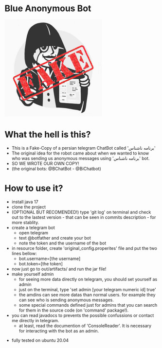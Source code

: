   # Blue Anonymous Bot
  ![logo](logo.png)
  # What the hell is this?
  * This is a Fake-Copy of a persian telegram ChatBot called 'برنامه ناشناس'
  * The original idea for the robot came about when we wanted to know who was sending us anonymous messages using 'برنامه ناشناس' bot.
  * SO WE WROTE OUR OWN COPY!
  * (the original bots: @BChatBot - @BiChatbot)

  # How to use it?
  * install java 17
  * clone the project
  * (OPTIONAL BUT RECOMENDED!) type 'git log' on terminal and check out to the lastest version - that can be seen in commits description - for more stablity.
  * create a telegram bot
    * open telegram
    * text @botfather and create your bot
    * note the token and the username of the bot
  * in resource folder, create 'original_config.properites' file and put the two lines bellow:
      * bot.username=[the username]
      * bot.token=[the token]
  * now just go to out/artifacts/ and run the jar file!
  * make yourself admin
    * for seeing more data directly on telegram, you should set yourself as admin
    * just on the terminal, type 'set admin [your telegram numeric id] true'
    * the amdins can see more datas than normal users. for example they can see who is sending anonymous messages.
    * some special commands defined just for admins that you can search for them in the source code (on 'command' package!).
  * you can read javadocs to prevents the possible confussions or contact me directly in telegram.
    * at least, read the documention of 'ConsoleReader'. It is necessary for interacting with the bot as an admin.

- fully tested on ubuntu 20.04

